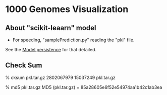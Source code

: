 # 1000 Genomes Visualization

## About "scikit-leaarn" model
* For speeding, "samplePrediction.py" reading the "pkl" file.

See the [Model persistence](http://scikit-learn.org/stable/tutorial/basic/tutorial.html#model-persistence) for that detailed.

## Check Sum

% cksum pkl.tar.gz
2802067979 15037249 pkl.tar.gz

% md5 pkl.tar.gz
MD5 (pkl.tar.gz) = 85a28605e6f52e54974aa1b42c1ab3ea
